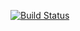 [![Build Status](https://travis-ci.org/chamaconekt/invoicing.svg?branch=master)](https://travis-ci.org/chamaconekt/invoicing)